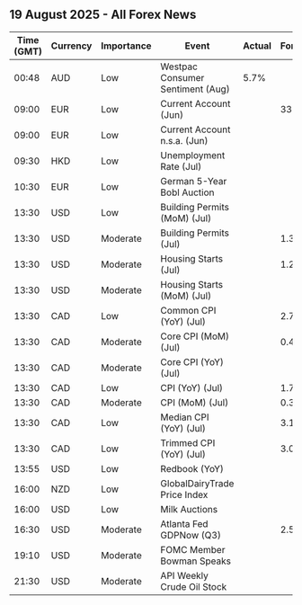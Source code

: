 ## 19 August 2025 - All Forex News

| Time (GMT) | Currency | Importance | Event | Actual | Forecast | Previous |
|------|----------|------------|-------|--------|----------|----------|
| 00:48 | AUD | Low | Westpac Consumer Sentiment (Aug) | 5.7% |  | 0.6% |
| 09:00 | EUR | Low | Current Account (Jun) |  | 33.4B | 32.3B |
| 09:00 | EUR | Low | Current Account n.s.a. (Jun) |  |  | 1.0B |
| 09:30 | HKD | Low | Unemployment Rate (Jul) |  |  | 3.5% |
| 10:30 | EUR | Low | German 5-Year Bobl Auction |  |  | 2.280% |
| 13:30 | USD | Low | Building Permits (MoM) (Jul) |  |  | -0.1% |
| 13:30 | USD | Moderate | Building Permits (Jul) |  | 1.390M | 1.393M |
| 13:30 | USD | Moderate | Housing Starts (Jul) |  | 1.290M | 1.321M |
| 13:30 | USD | Moderate | Housing Starts (MoM) (Jul) |  |  | 4.6% |
| 13:30 | CAD | Low | Common CPI (YoY) (Jul) |  | 2.7% | 2.6% |
| 13:30 | CAD | Moderate | Core CPI (MoM) (Jul) |  | 0.4% | 0.1% |
| 13:30 | CAD | Moderate | Core CPI (YoY) (Jul) |  |  | 2.7% |
| 13:30 | CAD | Low | CPI (YoY) (Jul) |  | 1.7% | 1.9% |
| 13:30 | CAD | Moderate | CPI (MoM) (Jul) |  | 0.3% | 0.1% |
| 13:30 | CAD | Low | Median CPI (YoY) (Jul) |  | 3.1% | 3.1% |
| 13:30 | CAD | Low | Trimmed CPI (YoY) (Jul) |  | 3.0% | 3.0% |
| 13:55 | USD | Low | Redbook (YoY) |  |  | 5.7% |
| 16:00 | NZD | Low | GlobalDairyTrade Price Index |  |  | 0.7% |
| 16:00 | USD | Low | Milk Auctions |  |  | 4,249.0 |
| 16:30 | USD | Moderate | Atlanta Fed GDPNow (Q3) |  | 2.5% | 2.5% |
| 19:10 | USD | Moderate | FOMC Member Bowman Speaks |  |  |  |
| 21:30 | USD | Moderate | API Weekly Crude Oil Stock |  |  | 1.500M |
